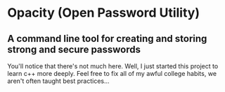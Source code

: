 # Opacity (Open Password Utility)
## A command line tool for creating and storing strong and secure passwords


You'll notice that there's not much here. Well, I just started this project to learn c++ more deeply.
Feel free to fix all of my awful college habits, we aren't often taught best practices...
